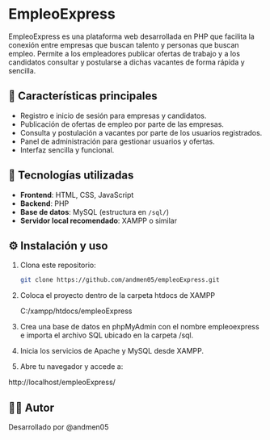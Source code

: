 # EmpleoExpress

EmpleoExpress es una plataforma web desarrollada en PHP que facilita la conexión entre empresas que buscan talento y personas que buscan empleo. Permite a los empleadores publicar ofertas de trabajo y a los candidatos consultar y postularse a dichas vacantes de forma rápida y sencilla.

## 🧩 Características principales

- Registro e inicio de sesión para empresas y candidatos.
- Publicación de ofertas de empleo por parte de las empresas.
- Consulta y postulación a vacantes por parte de los usuarios registrados.
- Panel de administración para gestionar usuarios y ofertas.
- Interfaz sencilla y funcional.
  
## 🚀 Tecnologías utilizadas

- **Frontend**: HTML, CSS, JavaScript
- **Backend**: PHP
- **Base de datos**: MySQL (estructura en `/sql/`)
- **Servidor local recomendado**: XAMPP o similar


## ⚙️ Instalación y uso

1. Clona este repositorio:
   ```bash
   git clone https://github.com/andmen05/empleoExpress.git

2. Coloca el proyecto dentro de la carpeta htdocs de XAMPP

   C:/xampp/htdocs/empleoExpress

3. Crea una base de datos en phpMyAdmin con el nombre empleoexpress e importa el archivo SQL ubicado en la carpeta /sql.

4. Inicia los servicios de Apache y MySQL desde XAMPP.

5. Abre tu navegador y accede a:

  http://localhost/empleoExpress/

## 🧑‍💻 Autor
Desarrollado por @andmen05
